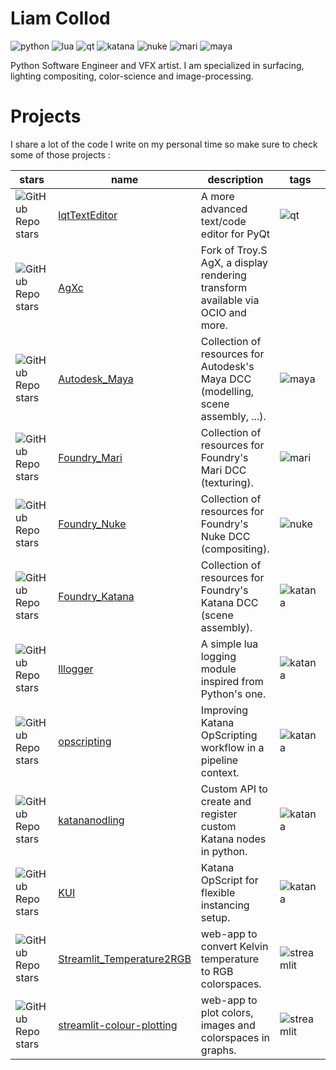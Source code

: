 # Liam Collod

![python](https://img.shields.io/badge/python-4f4f4f?labelColor=111111&logo=python&logoColor=f5d858)
![lua](https://img.shields.io/badge/lua-4f4f4f?labelColor=000090&logo=lua&logoColor=white)
![qt](https://img.shields.io/badge/qt-4f4f4f?labelColor=111111&logo=qt&logoColor=3fc74f)
![katana](https://img.shields.io/badge/katana-4f4f4f?labelColor=111111&logo=katana&logoColor=FCB123)
![nuke](https://img.shields.io/badge/nuke-4f4f4f?labelColor=111111&logo=nuke&logoColor=FCB123)
![mari](https://img.shields.io/badge/mari-4f4f4f?labelColor=f4ba21&logo=mari&logoColor=FCB123)
![maya](https://img.shields.io/badge/maya-4f4f4f?labelColor=111111&logo=autodesk&logoColor=36a1c6)

Python Software Engineer and VFX artist. I am specialized in surfacing, lighting compositing, color-science and image-processing.

# Projects

I share a lot of the code I write on my personal time so make sure to check some of those projects :

| stars                                                                                                   | name                                                                             | description                                                                       | tags                                                                                                 |
|---------------------------------------------------------------------------------------------------------|----------------------------------------------------------------------------------|-----------------------------------------------------------------------------------|------------------------------------------------------------------------------------------------------|
| ![GitHub Repo stars](https://img.shields.io/github/stars/MrLixm/lqtTextEditor?color=f5d858)             | [lqtTextEditor](https://github.com/MrLixm/lqtTextEditor)                         | A more advanced text/code editor for PyQt                                         | ![qt](https://img.shields.io/badge/qt-4f4f4f?labelColor=111111&logo=qt&logoColor=3fc74f)             |
| ![GitHub Repo stars](https://img.shields.io/github/stars/MrLixm/AgXc?color=f5d858)                      | [AgXc](https://github.com/MrLixm/AgXc)                                           | Fork of Troy.S AgX, a display rendering transform available via OCIO and more.    |                                                                                                      |
| ![GitHub Repo stars](https://img.shields.io/github/stars/MrLixm/Autodesk_Maya?color=f5d858)             | [Autodesk_Maya](https://github.com/MrLixm/Autodesk_Maya)                         | Collection of resources for Autodesk's Maya DCC (modelling, scene assembly, ...). | ![maya](https://img.shields.io/badge/maya-4f4f4f?labelColor=111111&logo=autodesk&logoColor=36a1c6)   |
| ![GitHub Repo stars](https://img.shields.io/github/stars/MrLixm/Foundry_Mari?color=f5d858)              | [Foundry_Mari](https://github.com/MrLixm/Foundry_Mari)                           | Collection of resources for Foundry's Mari DCC (texturing).                       | ![mari](https://img.shields.io/badge/mari-4f4f4f?labelColor=f4ba21&logo=mari&logoColor=FCB123)       |
| ![GitHub Repo stars](https://img.shields.io/github/stars/MrLixm/Foundry_Nuke?color=f5d858)              | [Foundry_Nuke](https://github.com/MrLixm/Foundry_Nuke)                           | Collection of resources for Foundry's Nuke DCC (compositing).                     | ![nuke](https://img.shields.io/badge/nuke-4f4f4f?labelColor=111111&logo=nuke&logoColor=FCB123)       |
| ![GitHub Repo stars](https://img.shields.io/github/stars/MrLixm/Foundry_Katana?color=f5d858)            | [Foundry_Katana](https://github.com/MrLixm/Foundry_Katana)                       | Collection of resources for Foundry's Katana DCC (scene assembly).                | ![katana](https://img.shields.io/badge/Katana-4f4f4f?labelColor=111111&logo=katana&logoColor=FCB123) |
| ![GitHub Repo stars](https://img.shields.io/github/stars/MrLixm/llloger?color=f5d858)                   | [lllogger](https://github.com/MrLixm/llloger)                                    | A simple lua logging module inspired from Python's one.                           | ![katana](https://img.shields.io/badge/Katana-4f4f4f?labelColor=111111&logo=katana&logoColor=FCB123) |
| ![GitHub Repo stars](https://img.shields.io/github/stars/MrLixm/opscripting?color=f5d858)               | [opscripting](https://github.com/MrLixm/opscripting)                             | Improving Katana OpScripting workflow in a pipeline context.                      | ![katana](https://img.shields.io/badge/Katana-4f4f4f?labelColor=111111&logo=katana&logoColor=FCB123) |
| ![GitHub Repo stars](https://img.shields.io/github/stars/MrLixm/katananodling?color=f5d858)             | [katananodling](https://github.com/MrLixm/katananodling)                         | Custom API to create and register custom Katana nodes in python.                  | ![katana](https://img.shields.io/badge/Katana-4f4f4f?labelColor=111111&logo=katana&logoColor=FCB123) |
| ![GitHub Repo stars](https://img.shields.io/github/stars/MrLixm/KUI?color=f5d858)                       | [KUI](https://github.com/MrLixm/KUI)                                             | Katana OpScript for flexible instancing setup.                                    | ![katana](https://img.shields.io/badge/Katana-4f4f4f?labelColor=111111&logo=katana&logoColor=FCB123) |
| ![GitHub Repo stars](https://img.shields.io/github/stars/MrLixm/Streamlit_Temperature2RGB?color=f5d858) | [Streamlit_Temperature2RGB](https://github.com/MrLixm/Streamlit_Temperature2RGB) | web-app to convert Kelvin temperature to RGB colorspaces.                         | ![streamlit](https://img.shields.io/badge/Streamlit-4f4f4f?labelColor=111111&logo=streamlit)         |
| ![GitHub Repo stars](https://img.shields.io/github/stars/MrLixm/streamlit-colour-plotting?color=f5d858) | [streamlit-colour-plotting](https://github.com/MrLixm/streamlit-colour-plotting) | web-app to plot colors, images and colorspaces in graphs.                         | ![streamlit](https://img.shields.io/badge/Streamlit-4f4f4f?labelColor=111111&logo=streamlit)         |
